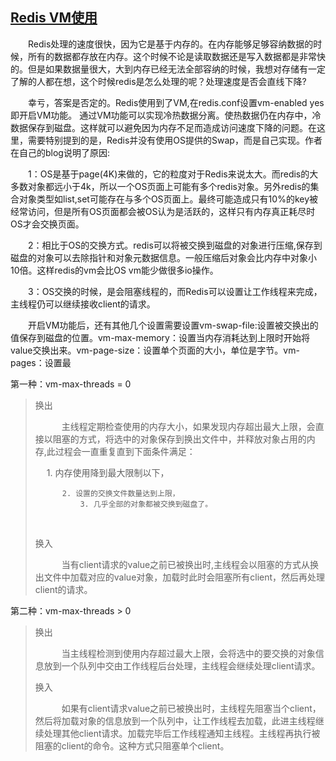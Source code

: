 ## [Redis VM使用](https://www.cnblogs.com/xuegang/archive/2011/11/16/2250920.html)

　　Redis处理的速度很快，因为它是基于内存的。在内存能够足够容纳数据的时候，所有的数据都存放在内存。这个时候不论是读取数据还是写入数据都是非常快的。但是如果数据量很大，大到内存已经无法全部容纳的时候，我想对存储有一定了解的人都在想，这个时候redis是怎么处理的呢？处理速度是否会直线下降?

　　幸亏，答案是否定的。Redis使用到了VM,在redis.conf设置vm-enabled yes 即开启VM功能。 通过VM功能可以实现冷热数据分离。使热数据仍在内存中，冷数据保存到磁盘。这样就可以避免因为内存不足而造成访问速度下降的问题。在这里，需要特别提到的是，Redis并没有使用OS提供的Swap，而是自己实现。作者在自己的blog说明了原因:

　　1：OS是基于page(4K)来做的，它的粒度对于Redis来说太大。而redis的大多数对象都远小于4k，所以一个OS页面上可能有多个redis对象。另外redis的集合对象类型如list,set可能存在与多个OS页面上。最终可能造成只有10%的key被经常访问，但是所有OS页面都会被OS认为是活跃的，这样只有内存真正耗尽时OS才会交换页面。

　　2：相比于OS的交换方式。redis可以将被交换到磁盘的对象进行压缩,保存到磁盘的对象可以去除指针和对象元数据信息。一般压缩后对象会比内存中对象小10倍。这样redis的vm会比OS vm能少做很多io操作。

　　3：OS交换的时候，是会阻塞线程的，而Redis可以设置让工作线程来完成，主线程仍可以继续接收client的请求。

　　开启VM功能后，还有其他几个设置需要设置vm-swap-file:设置被交换出的值保存到磁盘的位置。vm-max-memory：设置当内存消耗达到上限时开始将value交换出来。vm-page-size：设置单个页面的大小，单位是字节。vm-pages：设置最



第一种：vm-max-threads = 0 

> 换出
>
> 　　　主线程定期检查使用的内存大小，如果发现内存超出最大上限，会直接以阻塞的方式，将选中的对象保存到换出文件中，并释放对象占用的内存,此过程会一直重复直到下面条件满足： 
>
> 　	1. 内存使用降到最大限制以下，
>
> 			2. 设置的交换文件数量达到上限，
>    			3. 几乎全部的对象都被交换到磁盘了。
>
> ​	
>
> 换入
>
> 　　　当有client请求的value之前已被换出时,主线程会以阻塞的方式从换出文件中加载对应的value对象，加载时此时会阻塞所有client，然后再处理client的请求。

第二种：vm-max-threads > 0

> 换出
>
> 　　　当主线程检测到使用内存超过最大上限，会将选中的要交换的对象信息放到一个队列中交由工作线程后台处理，主线程会继续处理client请求。
>
> 换入
>
> 　　　如果有client请求value之前已被换出时，主线程先阻塞当个client，然后将加载对象的信息放到一个队列中，让工作线程去加载，此进主线程继续处理其他client请求。加载完毕后工作线程通知主线程。主线程再执行被阻塞的client的命令。这种方式只阻塞单个client。 